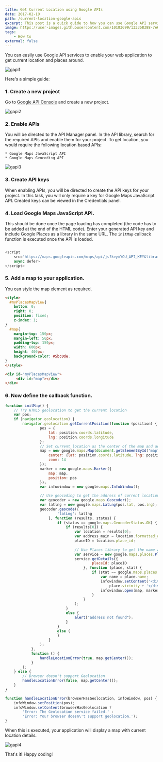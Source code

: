 ```yaml
---
title: Get Current Location using Google APIs
date: 2017-02-10
path: /current-location-google-apis
excerpt: This post is a quick guide to how you can use Google API services in your web application to get current location and places around.
image: https://user-images.githubusercontent.com/10103699/133358388-7e60a6de-3a0e-40d5-b874-db7fe92fe886.jpeg
tags: 
    - How to
external: false
---
```

You can easily use Google API services to enable your web application to get current location and places around.

![gapi1](https://user-images.githubusercontent.com/10103699/133358388-7e60a6de-3a0e-40d5-b874-db7fe92fe886.jpeg)

Here's a simple guide:

### 1. Create a new project

Go to [Google API Console](https://console.developers.google.com/) and create a new project.

![gapi2](https://user-images.githubusercontent.com/10103699/133358394-07ba5d27-03c1-45a0-b70b-7042fab5ef6d.png)

### 2. Enable APIs

You will be directed to the API Manager panel. In the API library, search for the required APIs and enable 
them for your project. To get location, you would require the following location based APIs:

    * Google Maps JavaScript API
    * Google Maps Geocoding API

![gapi3](https://user-images.githubusercontent.com/10103699/133358400-2d1ea19f-b752-47df-895b-65ae6a081ea4.png)

### 3. Create API keys

When enabling APIs, you will be directed to create the API keys for your project. In this task, you will only 
require a key for Google Maps JavaScript API. Created keys can be viewed in the Credentials panel. 

### 4. Load Google Maps JavaScript API. 

This should be done once the page loading has completed (the code has to be added at the end of the HTML code). 
Enter your generated API key and include Google Places as a library in the same URL. The `initMap` callback 
function is executed once the API is loaded.

```javascript

<script
    src="https://maps.googleapis.com/maps/api/js?key=YOU_API_KEY&libraries=places&callback=initMap&language=en"
    async defer>
</script>
```

### 5. Add a map to your application. 

You can style the map element as required.

```html
<style>
  #myPlacesMapView{
    bottom: 0;
    right: 0;
    position: fixed;
    z-index: 1;
}
  #map{
    margin-top: 150px;
    margin-left: 50px;
    padding-top: 150px;
    width: 600px;
    height: 400px;
    background-color: #5bc0de;
}
</style>

<div id="myPlacesMapView">
     <div id="map"></div>
</div>
```

### 6. Now define the callback function.

```javascript
function initMap() {
    // Try HTML5 geolocation to get the current location 
    var pos;
    if (navigator.geolocation) {
        navigator.geolocation.getCurrentPosition(function (position) {
                pos = {
                    lat: position.coords.latitude,
                    lng: position.coords.longitude
                };
                // Set current location as the center of the map and add a marker to the map
                map = new google.maps.Map(document.getElementById("map"), {
                    center: {lat: position.coords.latitude, lng: position.coords.longitude},
                    zoom: 14
                });
                marker = new google.maps.Marker({
                    map: map,
                    position: pos
                });                
                var infowindow = new google.maps.InfoWindow();

                // Use geocoding to get the address of current location
                var geocoder = new google.maps.Geocoder();
                var latlng = new google.maps.LatLng(pos.lat, pos.lng);
                geocoder.geocode({
                        'latLng': latlng
                    }, function (results, status) {
                        if (status == google.maps.GeocoderStatus.OK) {
                            if (results[0]) {
                                var location = results[0];
                                var address_main = location.formatted_address;
                                placeID = location.place_id;
                              
                                // Use Places library to get the name and other details of current location
                                var service = new google.maps.places.PlacesService(map);
                                service.getDetails({
                                        placeId: placeID
                                    }, function (place, stat) {
                                        if (stat == google.maps.places.PlacesServiceStatus.OK) {
                                            var name = place.name;
                                            infowindow.setContent('<div><strong>  You\'re here:  ' + place.name + '</strong><br>' +
                                                place.vicinity + '</div>');
                                            infowindow.open(map, marker);
                                        }
                                    }
                                );
                            }
                            else {
                                alert("address not found");
                            }
                        }
                        else {
                        }
                    }
                );
            },
            function () {
                handleLocationError(true, map.getCenter());
            }
        );
    } else {
        // Browser doesn't support Geolocation
        handleLocationError(false, map.getCenter());
    }
}

function handleLocationError(browserHasGeolocation, infoWindow, pos) {
    infoWindow.setPosition(pos);
    infoWindow.setContent(browserHasGeolocation ?
        'Error: The Geolocation service failed.' :
        'Error: Your browser doesn\'t support geolocation.');
}
```

When this is executed, your application will display a map with current location details. 

![gapi4](https://user-images.githubusercontent.com/10103699/133358404-a2146e58-3ab8-459a-8f55-131978996788.png)

That's it! Happy coding!
